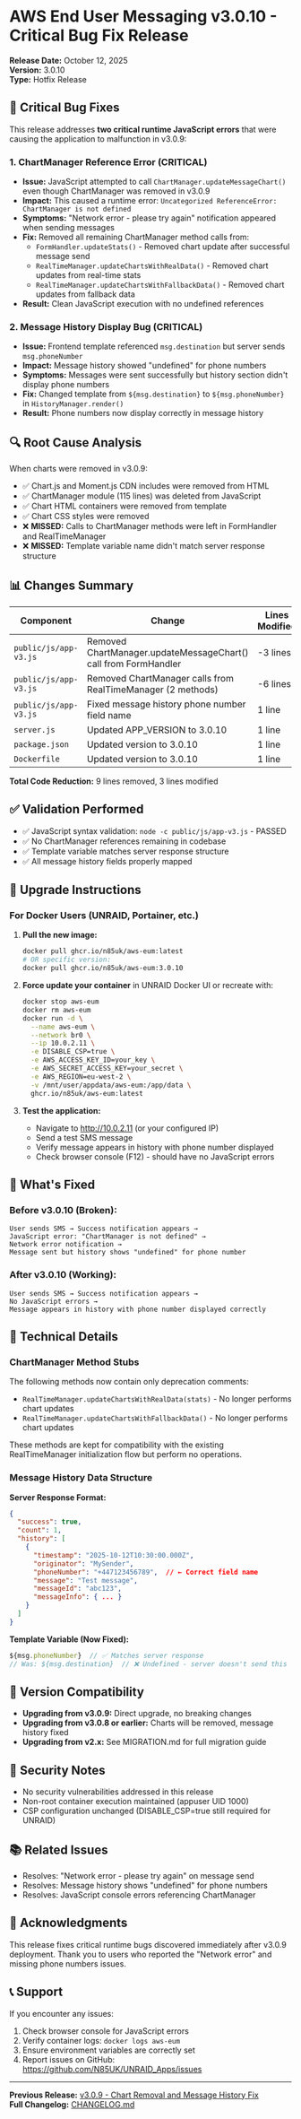 # AWS End User Messaging v3.0.10 - Critical Bug Fix Release

**Release Date:** October 12, 2025  
**Version:** 3.0.10  
**Type:** Hotfix Release

## 🐛 Critical Bug Fixes

This release addresses **two critical runtime JavaScript errors** that were causing the application to malfunction in v3.0.9:

### 1. **ChartManager Reference Error (CRITICAL)**
- **Issue:** JavaScript attempted to call `ChartManager.updateMessageChart()` even though ChartManager was removed in v3.0.9
- **Impact:** This caused a runtime error: `Uncategorized ReferenceError: ChartManager is not defined`
- **Symptoms:** "Network error - please try again" notification appeared when sending messages
- **Fix:** Removed all remaining ChartManager method calls from:
  - `FormHandler.updateStats()` - Removed chart update after successful message send
  - `RealTimeManager.updateChartsWithRealData()` - Removed chart updates from real-time stats
  - `RealTimeManager.updateChartsWithFallbackData()` - Removed chart updates from fallback data
- **Result:** Clean JavaScript execution with no undefined references

### 2. **Message History Display Bug (CRITICAL)**
- **Issue:** Frontend template referenced `msg.destination` but server sends `msg.phoneNumber`
- **Impact:** Message history showed "undefined" for phone numbers
- **Symptoms:** Messages were sent successfully but history section didn't display phone numbers
- **Fix:** Changed template from `${msg.destination}` to `${msg.phoneNumber}` in `HistoryManager.render()`
- **Result:** Phone numbers now display correctly in message history

## 🔍 Root Cause Analysis

When charts were removed in v3.0.9:
- ✅ Chart.js and Moment.js CDN includes were removed from HTML
- ✅ ChartManager module (115 lines) was deleted from JavaScript
- ✅ Chart HTML containers were removed from template
- ✅ Chart CSS styles were removed
- ❌ **MISSED:** Calls to ChartManager methods were left in FormHandler and RealTimeManager
- ❌ **MISSED:** Template variable name didn't match server response structure

## 📊 Changes Summary

| Component | Change | Lines Modified |
|-----------|--------|----------------|
| `public/js/app-v3.js` | Removed ChartManager.updateMessageChart() call from FormHandler | -3 lines |
| `public/js/app-v3.js` | Removed ChartManager calls from RealTimeManager (2 methods) | -6 lines |
| `public/js/app-v3.js` | Fixed message history phone number field name | 1 line |
| `server.js` | Updated APP_VERSION to 3.0.10 | 1 line |
| `package.json` | Updated version to 3.0.10 | 1 line |
| `Dockerfile` | Updated version to 3.0.10 | 1 line |

**Total Code Reduction:** 9 lines removed, 3 lines modified

## ✅ Validation Performed

- ✅ JavaScript syntax validation: `node -c public/js/app-v3.js` - PASSED
- ✅ No ChartManager references remaining in codebase
- ✅ Template variable matches server response structure
- ✅ All message history fields properly mapped

## 🚀 Upgrade Instructions

### For Docker Users (UNRAID, Portainer, etc.)

1. **Pull the new image:**
   ```bash
   docker pull ghcr.io/n85uk/aws-eum:latest
   # OR specific version:
   docker pull ghcr.io/n85uk/aws-eum:3.0.10
   ```

2. **Force update your container** in UNRAID Docker UI or recreate with:
   ```bash
   docker stop aws-eum
   docker rm aws-eum
   docker run -d \
     --name aws-eum \
     --network br0 \
     --ip 10.0.2.11 \
     -e DISABLE_CSP=true \
     -e AWS_ACCESS_KEY_ID=your_key \
     -e AWS_SECRET_ACCESS_KEY=your_secret \
     -e AWS_REGION=eu-west-2 \
     -v /mnt/user/appdata/aws-eum:/app/data \
     ghcr.io/n85uk/aws-eum:latest
   ```

3. **Test the application:**
   - Navigate to http://10.0.2.11 (or your configured IP)
   - Send a test SMS message
   - Verify message appears in history with phone number displayed
   - Check browser console (F12) - should have no JavaScript errors

## 🔧 What's Fixed

### Before v3.0.10 (Broken):
```
User sends SMS → Success notification appears → 
JavaScript error: "ChartManager is not defined" → 
Network error notification → 
Message sent but history shows "undefined" for phone number
```

### After v3.0.10 (Working):
```
User sends SMS → Success notification appears → 
No JavaScript errors → 
Message appears in history with phone number displayed correctly
```

## 📝 Technical Details

### ChartManager Method Stubs
The following methods now contain only deprecation comments:
- `RealTimeManager.updateChartsWithRealData(stats)` - No longer performs chart updates
- `RealTimeManager.updateChartsWithFallbackData()` - No longer performs chart updates

These methods are kept for compatibility with the existing RealTimeManager initialization flow but perform no operations.

### Message History Data Structure

**Server Response Format:**
```json
{
  "success": true,
  "count": 1,
  "history": [
    {
      "timestamp": "2025-10-12T10:30:00.000Z",
      "originator": "MySender",
      "phoneNumber": "+447123456789",  // ← Correct field name
      "message": "Test message",
      "messageId": "abc123",
      "messageInfo": { ... }
    }
  ]
}
```

**Template Variable (Now Fixed):**
```javascript
${msg.phoneNumber}  // ✅ Matches server response
// Was: ${msg.destination}  // ❌ Undefined - server doesn't send this
```

## 🎯 Version Compatibility

- **Upgrading from v3.0.9:** Direct upgrade, no breaking changes
- **Upgrading from v3.0.8 or earlier:** Charts will be removed, message history fixed
- **Upgrading from v2.x:** See MIGRATION.md for full migration guide

## 🔐 Security Notes

- No security vulnerabilities addressed in this release
- Non-root container execution maintained (appuser UID 1000)
- CSP configuration unchanged (DISABLE_CSP=true still required for UNRAID)

## 📚 Related Issues

- Resolves: "Network error - please try again" on message send
- Resolves: Message history shows "undefined" for phone numbers
- Resolves: JavaScript console errors referencing ChartManager

## 🙏 Acknowledgments

This release fixes critical runtime bugs discovered immediately after v3.0.9 deployment. Thank you to users who reported the "Network error" and missing phone numbers issues.

## 📞 Support

If you encounter any issues:
1. Check browser console for JavaScript errors
2. Verify container logs: `docker logs aws-eum`
3. Ensure environment variables are correctly set
4. Report issues on GitHub: https://github.com/N85UK/UNRAID_Apps/issues

---

**Previous Release:** [v3.0.9 - Chart Removal and Message History Fix](RELEASE_v3.0.9.md)  
**Full Changelog:** [CHANGELOG.md](../../CHANGELOG.md)
